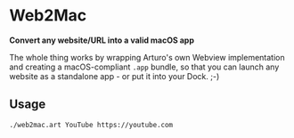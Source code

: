 # Web2Mac

**Convert any website/URL into a valid macOS app**

The whole thing works by wrapping Arturo's own Webview implementation and creating a macOS-compliant `.app` bundle, so that you can launch any website as a standalone app - or put it into your Dock. ;-)

## Usage

```bash
./web2mac.art YouTube https://youtube.com
```